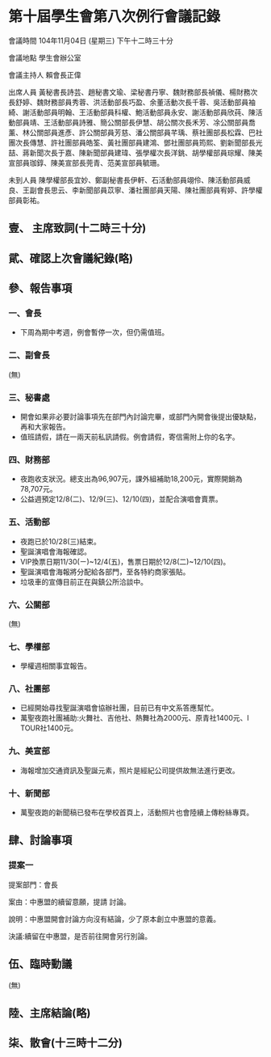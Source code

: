 第十屆學生會第八次例行會議記錄
===

會議時間	104年11月04日 (星期三) 下午十二時三十分

會議地點	學生會辦公室

會議主持人	賴會長正偉

出席人員	黃秘書長詩芸、趙秘書文瑜、梁秘書丹寧、魏財務部長禎儀、楊財務次長舒婷、魏財務部員秀蓉、洪活動部長巧盈、余董活動次長千蓉、吳活動部員袖綺、謝活動部員明翰、王活動部員科權、鮑活動部員永安、謝活動部員欣莼、陳活動部員靖、王活動部員詩雅、簡公關部長伊慧、胡公關次長禾芳、凃公關部員喬薰、林公關部員進彥、許公關部員芳慈、潘公關部員芊瑀、蔡社團部長松霖、巴社團次長傳慧、許社團部員皓筌、黃社團部員建鴻、鄧社團部員筠熙、劉新聞部長光喆、蔣新聞次長于嘉、陳新聞部員建瑋、張學權次長洋銚、胡學權部員琮耀、陳美宣部員珈錞、陳美宣部長莞青、范美宣部員毓珊。

未到人員	陳學權部長宜妙、鄭副秘書長伊軒、石活動部員翊伶、陳活動部員威良、王副會長思云、李新聞部員苡寧、潘社團部員天陽、陳社團部員宥婷、許學權部員彰祐。

## 壹、	主席致詞(十二時三十分)
## 貮、確認上次會議紀錄(略)
## 參、報告事項
### 一、會長

- 下周為期中考週，例會暫停一次，但仍需值班。

### 二、副會長

(無)

### 三、秘書處

- 開會如果非必要討論事項先在部門內討論完畢，或部門內開會後提出優缺點，再和大家報告。
- 值班請假，請在一兩天前私訊請假。例會請假，寄信需附上你的名字。

### 四、財務部 

- 夜跑收支狀況。總支出為96,907元，課外組補助18,200元，實際開銷為78,707元。
- 公益週預定12/8(二)、12/9(三)、12/10(四)，並配合演唱會賣票。

### 五、活動部

- 夜跑已於10/28(三)結束。
- 聖誕演唱會海報確認。
- VIP換票日期11/30(ㄧ)~12/4(五)，售票日期於12/8(二)~12/10(四)。
- 聖誕演唱會海報將分配給各部門，至各特約商家張貼。
- 垃圾車的宣傳目前正在與鎮公所洽談中。

### 六、公關部

(無)

### 七、學權部

- 學權週相關事宜報告。

### 八、社團部 

- 已經開始尋找聖誕演唱會協辦社團，目前已有中文系答應幫忙。
- 萬聖夜跑社團補助:火舞社、吉他社、熱舞社為2000元、原青社1400元、I TOUR社1400元。

### 九、美宣部

- 海報增加交通資訊及聖誕元素，照片是經紀公司提供故無法進行更改。

### 十、新聞部

- 萬聖夜跑的新聞稿已發布在學校首頁上，活動照片也會陸續上傳粉絲專頁。

## 肆、討論事項
### 提案一
提案部門：會長

案由：中惠盟的續留意願，提請 討論。

說明：中惠盟開會討論方向沒有結論，少了原本創立中惠盟的意義。

決議:續留在中惠盟，是否前往開會另行別論。

## 伍、臨時動議

(無)

## 陸、主席結論(略)
## 柒、散會(十三時十二分)
